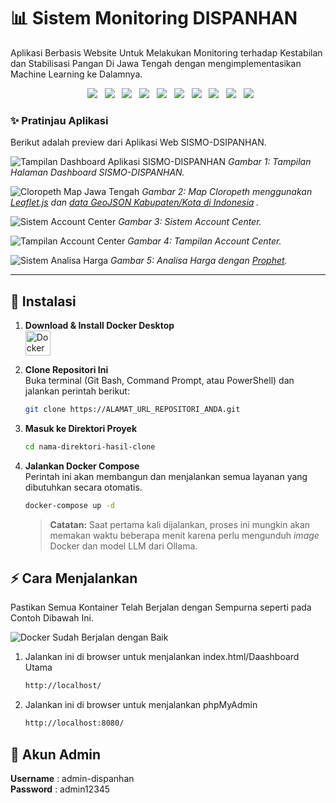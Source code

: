 # 📊 Sistem Monitoring DISPANHAN

Aplikasi Berbasis Website Untuk Melakukan Monitoring terhadap Kestabilan dan Stabilisasi Pangan Di Jawa Tengah dengan mengimplementasikan Machine Learning ke Dalamnya.

<div align="center">
  <img src="https://img.shields.io/badge/Docker-%232496ED?style=for-the-badge&logo=docker&logoColor=white">
  <img src="https://img.shields.io/badge/HTML5-E34F26?style=for-the-badge&logo=html5&logoColor=white">
  <img src="https://img.shields.io/badge/CSS-%23663399?style=for-the-badge&logo=css&logoColor=white">
  <img src="https://img.shields.io/badge/JavaScript-F7DF1E?style=for-the-badge&logo=javascript&logoColor=black">
  <img src="https://img.shields.io/badge/PHP-%23777BB4?style=for-the-badge&logo=php&logoColor=white">
  <img src="https://img.shields.io/badge/phpmyadmin-%233BABC3?style=for-the-badge&logo=phpmyadmin&logoColor=white">
  <img src="https://img.shields.io/badge/MYSQL-%234479A1?style=for-the-badge&logo=mysql&logoColor=white">
  <img src="https://img.shields.io/badge/python-3670A0?style=for-the-badge&logo=python&logoColor=ffdd54">
  <img src="https://img.shields.io/badge/Flask-%233BABC3?style=for-the-badge&logo=flask&logoColor=white">
  <img src="https://img.shields.io/badge/ollama-%23000000?style=for-the-badge&logo=ollama&logoColor=white">
</div>

### ✨ Pratinjau Aplikasi

Berikut adalah preview dari Aplikasi Web SISMO-DSIPANHAN.

![Tampilan Dashboard Aplikasi SISMO-DISPANHAN](https://i.postimg.cc/zDWRtHYC/tampilan1.png)
*Gambar 1: Tampilan Halaman Dashboard SISMO-DISPANHAN.*

![Cloropeth Map Jawa Tengah](https://i.postimg.cc/26LBfVbf/tampilan2.png)
*Gambar 2: Map Cloropeth menggunakan [Leaflet.js](https://leafletjs.com/) dan [data GeoJSON Kabupaten/Kota di Indonesia](https://github.com/eppofahmi/geojson-indonesia/blob/master/kota/all_kabkota_ind.geojson) .*

![Sistem Account Center](https://i.postimg.cc/Gtk8HVx7/tampilan3.png)
*Gambar 3: Sistem Account Center.*

![Tampilan Account Center](https://i.postimg.cc/m2s10ZT0/tampilan4.png)
*Gambar 4: Tampilan Account Center.*

![Sistem Analisa Harga](https://i.postimg.cc/RhrJC4KJ/tampilan5.png)
*Gambar 5: Analisa Harga dengan [Prophet](https://facebook.github.io/prophet/).*

---

## 🚀 Instalasi

1.  **Download & Install Docker Desktop**  
    <a href="https://www.docker.com/products/docker-desktop/">
      <img src="https://i.postimg.cc/vZmNGz0w/docker-download.png" alt="Docker Desktop" style="height: 40px;">
    </a>
2.  **Clone Repositori Ini**  
    Buka terminal (Git Bash, Command Prompt, atau PowerShell) dan jalankan perintah berikut:
    ```bash
    git clone https://ALAMAT_URL_REPOSITORI_ANDA.git
    ```

3.  **Masuk ke Direktori Proyek**  
    ```bash
    cd nama-direktori-hasil-clone
    ```

4.  **Jalankan Docker Compose**  
    Perintah ini akan membangun dan menjalankan semua layanan yang dibutuhkan secara otomatis.
    ```bash
    docker-compose up -d
    ```
    > **Catatan:** Saat pertama kali dijalankan, proses ini mungkin akan memakan waktu beberapa menit karena perlu mengunduh *image* Docker dan model LLM dari Ollama.

## ⚡ Cara Menjalankan

Pastikan Semua Kontainer Telah Berjalan dengan Sempurna seperti pada Contoh Dibawah Ini.

![Docker Sudah Berjalan dengan Baik](https://i.postimg.cc/GmzMGBmR/docker-run-screenshot.png)

1. Jalankan ini di browser untuk menjalankan index.html/Daashboard Utama
    ```bash
    http://localhost/
    ```

2. Jalankan ini di browser untuk menjalankan phpMyAdmin
    ```bash
    http://localhost:8080/
    ```

## 👤 Akun Admin

**Username** : admin-dispanhan  
**Password** : admin12345